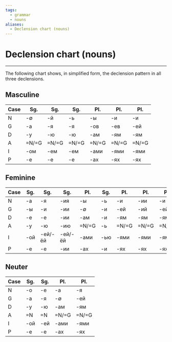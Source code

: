 ```yaml
---
tags:
  - grammar
  - nouns
aliases:
  - Declension chart (nouns)
---
```

# Declension chart (nouns)
---
The following chart shows, in simplified form, the declension pattern in all three declensions.
## Masculine
| Case | Sg.   | Sg.   | Sg.   | Pl.   | Pl.   | Pl.   |
| ---- | ----- | ----- | ----- | ----- | ----- | ----- |
| N    | -∅    | -й    | -ь    | -ы    | -и    | -и    |
| G    | -а    | -я    | -я    | -ов   | -ев   | -ей   |
| D    | -у    | -ю    | -ю    | -ам   | -ям   | -ям   |
| A    | =N/=G | =N/=G | =N/=G | =N/=G | =N/=G | =N/=G |
| I    | -ом   | -ем   | -ем   | -ами  | -ями  | -ями  |
| P    | -е    | -е    | -е    | -ах   | -ях   | -ях   |
## Feminine
| Case | Sg. | Sg.     | Sg.     | Pl.   | Sg. | Pl.   | Pl.   | Pl.   |
| ---- | --- | ------- | ------- | ----- | --- | ----- | ----- | ----- |
| N    | -а  | -я      | -ия     | -ы    | -ь  | -и    | -ии   | -и    |
| G    | -ы  | -и      | -ии     | -∅    | -и  | -ей   | -ий   | -ей   |
| D    | -е  | -е      | -ии     | -ам   | -и  | -ям   | -ям   | -ям   |
| A    | -у  | -ю      | -ию     | =N/=G | -ь  | =N/=G | =N/=G | =N/=G |
| I    | -ой | -ей/-ёй | -ей/-ёй | -ами  | -ью | -ями  | -ями  | -ями  |
| P    | -е  | -е      | -ии     | -ах   | -и  | -ях   | -ях   | -ях   |
## Neuter
| Case | Sg. | Sg. | Pl.   | Pl.   |
| ---- | --- | --- | ----- | ----- |
| N    | -о  | -е  | -а    | -я    |
| G    | -а  | -я  | -∅    | -ей   |
| D    | -у  | -ю  | -ам   | -ям   |
| A    | =N  | =N  | =N/=G | =N/=G |
| I    | -ой | -ей | -ами  | -ями  |
| P    | -е  | -е  | -ах   | -ях   |
